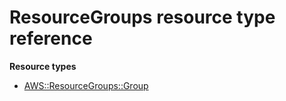 # ResourceGroups resource type reference<a name="AWS_ResourceGroups"></a>

**Resource types**
+ [AWS::ResourceGroups::Group](aws-resource-resourcegroups-group.md)